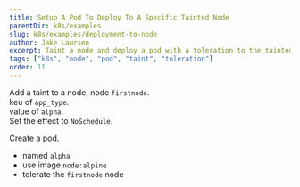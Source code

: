 ```yaml
---
title: Setup A Pod To Deploy To A Specific Tainted Node
parentDir: k8s/examples
slug: k8s/examples/deployment-to-node
author: Jake Laursen
excerpt: Taint a node and deploy a pod with a toleration to the tainted node
tags: ["k8s", "node", "pod", "taint", "toleration"]
order: 11
---
```


Add a taint to a node, node `firstnode`.  
keu of `app_type`.  
value of `alpha`.  
Set the effect to `NoSchedule`.  

Create a pod.  
- named `alpha`
- use image `node:alpine`
- tolerate the `firstnode` node